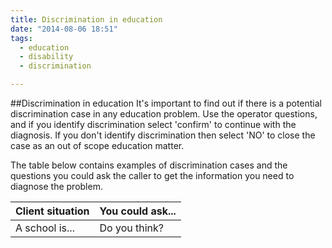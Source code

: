 ```yaml
---
title: Discrimination in education
date: "2014-08-06 18:51"
tags:
  - education
  - disability
  - discrimination

---
```

##Discrimination in education
It's important to find out if there is a potential discrimination case in any education problem. Use the operator questions, and if you identify discrimination select 'confirm' to continue with the diagnosis. If you don't identify discrimination then select 'NO' to close the case as an out of scope education matter. 

The table below contains examples of discrimination cases and the questions you could ask the caller to get the information you need to diagnose the problem.

| Client situation | You could ask... |
|---|---|
|A school is... | Do you think? |

